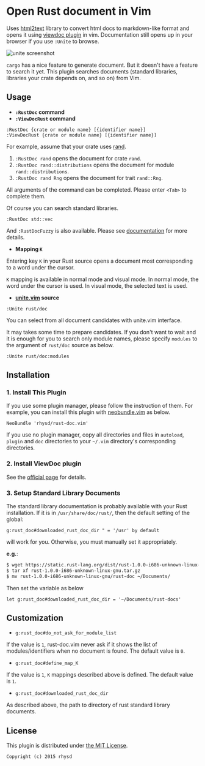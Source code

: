 Open Rust document in Vim
=======================================

Uses [html2text](https://github.com/critiqjo/html2text) library to convert html docs to markdown-like format and opens it using [viewdoc plugin](https://github.com/powerman/vim-plugin-viewdoc) in vim.
Documentation still opens up in your browser if you use `:Unite` to browse.

![unite screenshot](https://raw.githubusercontent.com/rhysd/screenshots/master/rust-doc.vim/unite-rust-doc.gif)

`cargo` has a nice feature to generate document.  But it doesn't have a feature to search it yet.  This plugin searches documents (standard libraries, libraries your crate depends on, and so on) from Vim.

## Usage

- __`:RustDoc` command__
- __`:ViewDocRust` command__

```
:RustDoc {crate or module name} [{identifier name}]
:ViewDocRust {crate or module name} [{identifier name}]
```

For example, assume that your crate uses [rand](http://doc.rust-lang.org/rand/rand/index.html).

1. `:RustDoc rand` opens the document for crate `rand`.
2. `:RustDoc rand::distributions` opens the document for module `rand::distributions`.
3. `:RustDoc rand Rng` opens the document for trait `rand::Rng`.

All arguments of the command can be completed.  Please enter `<Tab>` to complete them.

Of course you can search standard libraries.

```
:RustDoc std::vec
```

And `:RustDocFuzzy` is also available.  Please see [documentation](https://github.com/rhysd/rust-doc.vim/blob/master/doc/rust-doc.txt) for more details.


- __Mapping `K`__

Entering key `K` in your Rust source opens a document most corresponding to a word under the cursor.

`K` mapping is available in normal mode and visual mode.  In normal mode, the word under the cursor is used.  In visual mode, the selected text is used.


- __[unite.vim](https://github.com/Shougo/unite.vim) source__

```
:Unite rust/doc
```

You can select from all document candidates with unite.vim interface.

It may takes some time to prepare candidates.  If you don't want to wait and it is enough for you to search only module names, please specify `modules` to the argument of `rust/doc` source as below.

```
:Unite rust/doc:modules
```


## Installation

### 1. Install This Plugin

If you use some plugin manager, please follow the instruction of them.
For example, you can install this plugin with [neobundle.vim](https://github.com/Shougo/neobundle.vim) as below.

```vim
NeoBundle 'rhysd/rust-doc.vim'
```

If you use no plugin manager, copy all directories and files in `autoload`, `plugin` and `doc` directories to your `~/.vim` directory's corresponding directories.

### 2. Install ViewDoc plugin

See the [official page](https://github.com/powerman/vim-plugin-viewdoc) for details.

### 3. Setup Standard Library Documents

The standard library documentation is probably available with your Rust installation.
If it is in `/usr/share/doc/rust/`, then the default setting of the global:

```vim
g:rust_doc#downloaded_rust_doc_dir " = '/usr' by default
```

will work for you. Otherwise, you must manually set it appropriately.

__e.g.__:

```sh
$ wget https://static.rust-lang.org/dist/rust-1.0.0-i686-unknown-linux-gnu.tar.gz
$ tar xf rust-1.0.0-i686-unknown-linux-gnu.tar.gz
$ mv rust-1.0.0-i686-unknown-linux-gnu/rust-doc ~/Documents/
```

Then set the variable as below

```vim
let g:rust_doc#downloaded_rust_doc_dir = '~/Documents/rust-docs'
```



## Customization

- `g:rust_doc#do_not_ask_for_module_list`

If the value is `1`, rust-doc.vim never ask if it shows the list of modules/identifiers when no document is found. The default value is `0`.

- `g:rust_doc#define_map_K`

If the value is `1`, `K` mappings described above is defined. The default value is `1`.

- `g:rust_doc#downloaded_rust_doc_dir`

As described above, the path to directory of rust standard library documents.


## License

This plugin is distributed under [the MIT License](http://opensource.org/licenses/MIT).

```
Copyright (c) 2015 rhysd
```

